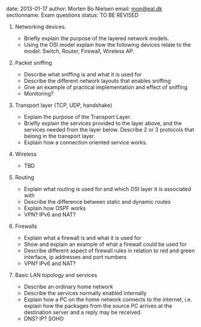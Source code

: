 date: 2013-01-17
author: Morten Bo Nielsen
email: mon@eal.dk
sectionname: Exam questions
status: TO BE REVISED

1. 	Networking devices. 

	* Briefly explain the purpose of the layered network models. 
	* Using the OSI model explain how the following devices relate to the model: Switch, Router, Firewall, Wireless AP.

2. 	Packet sniffing 

	* Describe what sniffing is and what it is used for
	* Describe the different network layouts that enables sniffing
	* Give an example of practical implementation and effect of sniffing
	* Monitoring?

3. 	Transport layer (TCP, UDP, handshake)
	
	* Explain the purpose of the Transport Layer. 
	* Briefly explain the services provided to the layer above, and the services needed from the layer below. Describe 2 or 3 protocols that belong in the transport layer.
	* Explain how a connection oriented service works.

4. 	Wireless
	* TBD

5. 	Routing 

	* Explain what routing is used for and which OSI layer it is associated with
	* Describe the difference between static and dynamic routes
	* Explain how OSPF works
	* VPN? IPv6 and NAT?

6. 	Firewalls
	
	* Explain what a firewall is and what it is used for
	* Show and explain an example of what a firewall could be used for
	* Describe different aspect of firewall rules in relation to red and green interface, ip addresses and port numbers
	* VPN? IPv6 and NAT?

7.	Basic LAN topology and services

	* Describe an ordinary home network
	* Describe the services normally enabled internally 
	* Explain how a PC on the home network connects to the internet, i.e. explain how the packages from the source PC arrives at the destination server and a reply may be received.
	* DNS? IP? SOHO



